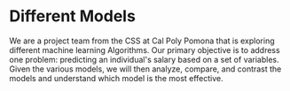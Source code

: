 # Different Models
We are a project team from the CSS at Cal Poly Pomona that is exploring different machine learning Algorithms. Our primary objective is to address one problem: predicting an individual's salary based on a set of variables. Given the various models, we will then analyze, compare, and contrast the models and understand which model is the most effective.




